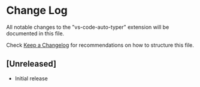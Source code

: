 # Change Log

All notable changes to the "vs-code-auto-typer" extension will be documented in this file.

Check [Keep a Changelog](http://keepachangelog.com/) for recommendations on how to structure this file.

## [Unreleased]

- Initial release